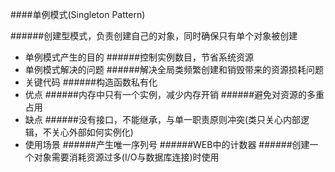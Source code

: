 ####单例模式(Singleton Pattern)
 
######创建型模式，负责创建自己的对象，同时确保只有单个对象被创建

* 单例模式产生的目的
######控制实例数目，节省系统资源
* 单例模式解决的问题
######解决全局类频繁创建和销毁带来的资源损耗问题
* 关键代码
######构造函数私有化
* 优点
######内存中只有一个实例，减少内存开销
######避免对资源的多重占用
* 缺点
######没有接口，不能继承，与单一职责原则冲突(类只关心内部逻辑，不关心外部如何实例化)
* 使用场景
######产生唯一序列号
######WEB中的计数器
######创建一个对象需要消耗资源过多(I/O与数据库连接)时使用



